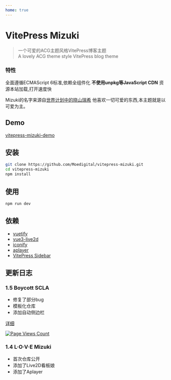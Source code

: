 ```yaml
---
home: true
---
```


# VitePress Mizuki
> 一个可爱的ACG主题风格VitePress博客主题  
> A lovely ACG theme style VitePress blog theme

### 特性
全面遵循ECMAScript 6标准,依赖全组件化 **不使用unpkg等JavaScript CDN** 资源本站加载,打开速度快

Mizuki的名字来源自[世界计划中的晓山瑞希](https://pjsekai.sega.jp/character/unite05/mizuki/index.html) 他喜欢一切可爱的东西,本主题就是以可爱为主。
## Demo
[vitepress-mizuki-demo](https://mizukitheme.moedigital.org)
## 安装
```bash
git clone https://github.com/Moedigital/vitepress-mizuki.git
cd vitepress-mizuki
npm install
```
## 使用
```bash
npm run dev
```
## 依赖
- [vuetify](https://vuetifyjs.com/)
- [vue3-live2d](https://github.com/YiguiDing/vue3-live2d)
- [iconify](https://iconify.design/)
- [aplayer](https://aplayer.js.org/)
- [VitePress Sidebar](https://vitepress-sidebar.jooy2.com/)

## 更新日志
### 1.5 Boycott SCLA
- 修复了部分bug
- 模板化仓库
- 添加自动侧边栏

[详细](https://x.com/Moedigital2022/status/1823382819844022710)

[![Page Views Count](https://badges.toozhao.com/badges/01J9QBPS4X4H7S0VHWZVH7P5WT/green.svg)](https://badges.toozhao.com/stats/01J9QBPS4X4H7S0VHWZVH7P5WT "Get your own page views count badge on badges.toozhao.com")
### 1.4 L·O·V·E Mizuki
- 首次仓库公开
- 添加了Live2D看板娘
- 添加了Aplayer
